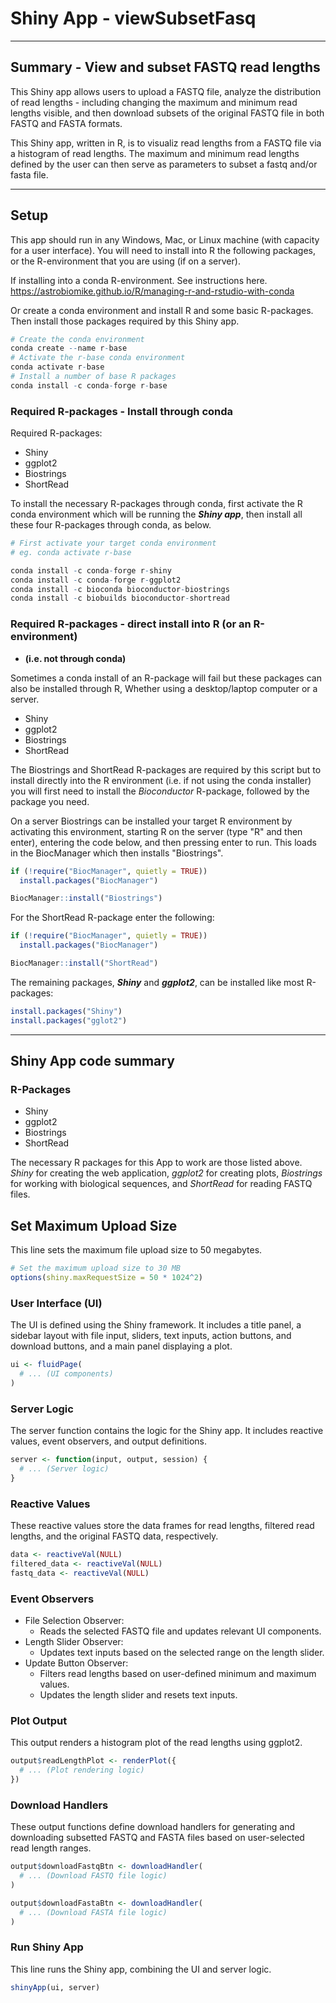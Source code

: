 # Shiny App - viewSubsetFasq

---

## Summary - View and subset FASTQ read lengths

This Shiny app allows users to upload a FASTQ file, analyze the distribution of read lengths - including changing the maximum and minimum read lengths visible, and then download subsets of the original FASTQ file in both FASTQ and FASTA formats.

This Shiny app, written in R, is to visualiz read lengths from a FASTQ file via a histogram of read lengths. The maximum and minimum read lengths defined by the user can then serve as parameters to subset a fastq and/or fasta file.

---

## Setup

This app should run in any Windows, Mac, or Linux machine (with capacity for a user interface). You will need to install into R the following packages, or the R-environment that you are using (if on a server).

If installing into a conda R-environment. See instructions here. </br>
<https://astrobiomike.github.io/R/managing-r-and-rstudio-with-conda>

Or create a conda environment and install R and some basic R-packages. Then install those packages required by this Shiny app.

```R
# Create the conda environment
conda create --name r-base
# Activate the r-base conda environment
conda activate r-base
# Install a number of base R packages
conda install -c conda-forge r-base
```

### Required R-packages - Install through conda

Required R-packages:

* Shiny
* ggplot2
* Biostrings
* ShortRead

To install the necessary R-packages through conda, first activate the R conda environment which will be running the ***Shiny app***, then install all these four R-packages through conda, as below.

```R
# First activate your target conda environment
# eg. conda activate r-base

conda install -c conda-forge r-shiny
conda install -c conda-forge r-ggplot2
conda install -c bioconda bioconductor-biostrings
conda install -c biobuilds bioconductor-shortread
```

### Required R-packages - direct install into R (or an R-environment)

* **(i.e. not through conda)**

Sometimes a conda install of an R-package will fail but these packages can also be installed through R, Whether using a desktop/laptop computer or a server.

* Shiny
* ggplot2
* Biostrings
* ShortRead

The Biostrings and ShortRead R-packages are required by this script but to install directly into the R environment (i.e. if not using the conda installer) you will first need to install the *Bioconductor* R-package, followed by the package you need.

On a server Biostrings can be installed your target R environment by activating this environment, starting R on the server (type "R" and then enter), entering the code below, and then pressing enter to run. This loads in the BiocManager which then installs "Biostrings".

```R
if (!require("BiocManager", quietly = TRUE))
  install.packages("BiocManager")

BiocManager::install("Biostrings")
```

For the ShortRead R-package enter the following:

```R
if (!require("BiocManager", quietly = TRUE))
  install.packages("BiocManager")

BiocManager::install("ShortRead")
```

The remaining packages, ***Shiny*** and ***ggplot2***, can be installed like most R-packages:

```R
install.packages("Shiny")
install.packages("gglot2")
```

---

## Shiny App code summary

### R-Packages

* Shiny
* ggplot2
* Biostrings
* ShortRead

The necessary R packages for this App to work are those listed above. *Shiny* for creating the web application, *ggplot2* for creating plots, *Biostrings* for working with biological sequences, and *ShortRead* for reading FASTQ files.

## Set Maximum Upload Size

This line sets the maximum file upload size to 50 megabytes.

```R
# Set the maximum upload size to 30 MB
options(shiny.maxRequestSize = 50 * 1024^2)
```

### User Interface (UI)

The UI is defined using the Shiny framework. It includes a title panel, a sidebar layout with file input, sliders, text inputs, action buttons, and download buttons, and a main panel displaying a plot.

```R
ui <- fluidPage(
  # ... (UI components)
)
```

### Server Logic

The server function contains the logic for the Shiny app. It includes reactive values, event observers, and output definitions.

```R
server <- function(input, output, session) {
  # ... (Server logic)
}
```

### Reactive Values

These reactive values store the data frames for read lengths, filtered read lengths, and the original FASTQ data, respectively.

```R
data <- reactiveVal(NULL)
filtered_data <- reactiveVal(NULL)
fastq_data <- reactiveVal(NULL)
```

### Event Observers

* File Selection Observer:
  * Reads the selected FASTQ file and updates relevant UI components.
* Length Slider Observer:
  * Updates text inputs based on the selected range on the length slider.
* Update Button Observer:
  * Filters read lengths based on user-defined minimum and maximum values.
  * Updates the length slider and resets text inputs.

### Plot Output

This output renders a histogram plot of the read lengths using ggplot2.

```R
output$readLengthPlot <- renderPlot({
  # ... (Plot rendering logic)
})
```

### Download Handlers

These output functions define download handlers for generating and downloading subsetted FASTQ and FASTA files based on user-selected read length ranges.

```R
output$downloadFastqBtn <- downloadHandler(
  # ... (Download FASTQ file logic)
)

output$downloadFastaBtn <- downloadHandler(
  # ... (Download FASTA file logic)
)
```

### Run Shiny App

This line runs the Shiny app, combining the UI and server logic.

```R
shinyApp(ui, server)
```
